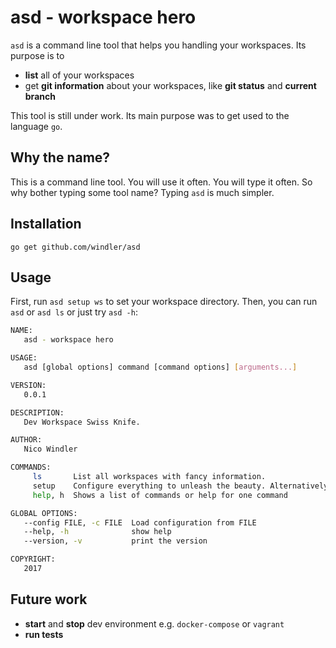 # asd - workspace hero
`asd` is a command line tool that helps you handling your workspaces. Its purpose is to
- **list** all of your workspaces
- get **git information** about your workspaces, like **git status** and **current branch**

This tool is still under work. Its main purpose was to get used to the language `go`.

## Why the name?
This is a command line tool. You will use it often. You will type it often. So why bother typing some tool name? Typing `asd` is much simpler.

## Installation
`go get github.com/windler/asd`

## Usage
First, run `asd setup ws` to set your workspace directory. Then, you can run `asd` or `asd ls` or just try `asd -h`:
```bash
NAME:
   asd - workspace hero

USAGE:
   asd [global options] command [command options] [arguments...]

VERSION:
   0.0.1

DESCRIPTION:
   Dev Workspace Swiss Knife.

AUTHOR:
   Nico Windler

COMMANDS:
     ls       List all workspaces with fancy information.
     setup    Configure everything to unleash the beauty. Alternatively, you can edit your personal config file.
     help, h  Shows a list of commands or help for one command

GLOBAL OPTIONS:
   --config FILE, -c FILE  Load configuration from FILE
   --help, -h              show help
   --version, -v           print the version

COPYRIGHT:
   2017
```

## Future work
- **start** and **stop** dev environment e.g. `docker-compose` or `vagrant` 
- **run tests** 